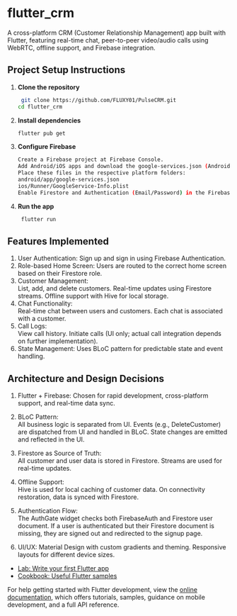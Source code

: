 # flutter_crm
A cross-platform CRM (Customer Relationship Management) app built with Flutter, featuring real-time chat, peer-to-peer video/audio calls using WebRTC, offline support, and Firebase integration.

## Project Setup Instructions

1. **Clone the repository**
   ```sh
    git clone https://github.com/FLUXY01/PulseCRM.git
   cd flutter_crm
2. **Install dependencies**
   ```sh
   flutter pub get
   ```
3. **Configure Firebase**
   ```sh
   Create a Firebase project at Firebase Console.
   Add Android/iOS apps and download the google-services.json (Android) or GoogleService-Info.plist (iOS).
   Place these files in the respective platform folders:
   android/app/google-services.json
   ios/Runner/GoogleService-Info.plist
   Enable Firestore and Authentication (Email/Password) in the Firebase console.
   ```
4. **Run the app**
   ```sh
    flutter run
    ```
## Features Implemented
1. User Authentication: Sign up and sign in using Firebase Authentication.  
2. Role-based Home Screen: Users are routed to the correct home screen based on their Firestore role.  
3. Customer Management:  
     List, add, and delete customers.
     Real-time updates using Firestore streams.
     Offline support with Hive for local storage.
4. Chat Functionality:  
     Real-time chat between users and customers.
     Each chat is associated with a customer.
5. Call Logs:  
     View call history.
     Initiate calls (UI only; actual call integration depends on further implementation).
6. State Management: 
     Uses BLoC pattern for predictable state and event handling.

## Architecture and Design Decisions

1. Flutter + Firebase: 
    Chosen for rapid development, cross-platform support, and real-time data sync.

2. BLoC Pattern:  
    All business logic is separated from UI.
    Events (e.g., DeleteCustomer) are dispatched from UI and handled in BLoC.
    State changes are emitted and reflected in the UI.

3. Firestore as Source of Truth:  
    All customer and user data is stored in Firestore.
    Streams are used for real-time updates.

4. Offline Support:  
    Hive is used for local caching of customer data.
    On connectivity restoration, data is synced with Firestore.

5. Authentication Flow:  
    The AuthGate widget checks both FirebaseAuth and Firestore user document.
    If a user is authenticated but their Firestore document is missing, they are signed out and redirected to the signup page.
6. UI/UX:
    Material Design with custom gradients and theming.
    Responsive layouts for different device sizes.

- [Lab: Write your first Flutter app](https://docs.flutter.dev/get-started/codelab)
- [Cookbook: Useful Flutter samples](https://docs.flutter.dev/cookbook)

For help getting started with Flutter development, view the
[online documentation](https://docs.flutter.dev/), which offers tutorials,
samples, guidance on mobile development, and a full API reference.
